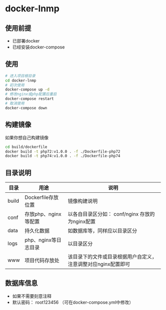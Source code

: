 # docker-lnmp

## 使用前提

- 已部署docker
- 已经安装docker-compose

## 使用

```bash
# 进入项目根目录
cd docker-lnmp
# 初次使用
docker-compose up -d
# 修改nginx或php配置后重启
docker-compose restart
# 取消使用
docker-compose down
```

## 构建镜像

如果你想自己构建镜像

```bash
cd build/dockerfile
docker build -t php72:v1.0.0 . -f ./Dockerfile-php72
docker build -t php74:v1.0.0 . -f ./Dockerfile-php74
```

## 目录说明

| 目录  | 用途                 | 说明                                                         |
| ----- | -------------------- | ------------------------------------------------------------ |
| build | Dockerfile存放位置   | 镜像构建说明                                                 |
| conf  | 存放php、nginx等配置 | 以各自目录区分如： conf/nginx 存放的为nginx配置              |
| data  | 持久化数据           | 如数据库等，同样应以目录区分                                 |
| logs  | php、nginx等日志目录 | 以目录区分                                                   |
| www   | 项目代码存放处       | 该目录下的文件或目录根据用户自定义，注意调整对应nginx配置即可 |

## 数据库信息

- 如果不需要刻意注释
- 默认密码： root123456 （可在docker-compose.yml中修改）
